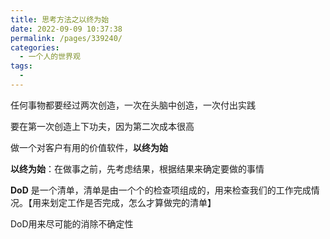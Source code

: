 ```yaml
---
title: 思考方法之以终为始
date: 2022-09-09 10:37:38
permalink: /pages/339240/
categories:
  - 一个人的世界观
tags:
  - 
---
```

任何事物都要经过两次创造，一次在头脑中创造，一次付出实践

要在第一次创造上下功夫，因为第二次成本很高

做一个对客户有用的价值软件，**以终为始**

**以终为始**：在做事之前，先考虑结果，根据结果来确定要做的事情

**DoD** 是一个清单，清单是由一个个的检查项组成的，用来检查我们的工作完成情况。【用来划定工作是否完成，怎么才算做完的清单】

DoD用来尽可能的消除不确定性

